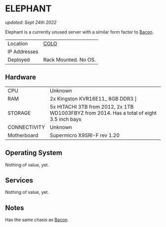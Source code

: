 # ELEPHANT

_updated: Sept 24th 2022_ 

Elephant is a currently unused server with a similar form factor to [Bacon](./bacon.md). 

| | |
| :--- | :--- |
| Location | [COLO](../racks/colo.md)
| IP Addresses | 
| Deployed | Rack Mounted. No OS.

## Hardware

| | |
| :--- | :--- |
| CPU | Unknown 
| RAM | 2x Kingston KVR16E11\_ 8GB DDR3 ]
| STORAGE | 5x HITACHI 3TB from 2012, 2x 1TB WD1003FBYZ from 2014. Has a total of eight 3.5 inch bays
| CONNECTIVITY | Unknown
| Motherboard | Supermicro X9SRI-F rev 1.20

## Operating System

Nothing of value, yet.

## Services

Nothing of value, yet.

## Notes

Has the same chasis as [Bacon](./bacon.md).
